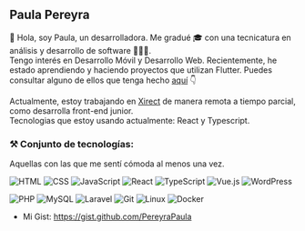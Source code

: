## Paula Pereyra

👋 Hola, soy Paula, un desarrolladora. Me gradué 🎓 con una tecnicatura en análisis y desarrollo de software 👨🏻‍💻.   
Tengo interés en Desarrollo Móvil y Desarrollo Web.
Recientemente, he estado aprendiendo y haciendo proyectos que utilizan Flutter.
Puedes consultar alguno de ellos que tenga hecho [aquí](https://github.com/PereyraPaula?tab=repositories) 👇  

Actualmente, estoy trabajando en [Xirect](https://www.xirect.com/es/) de manera remota a tiempo parcial, como desarrolla front-end junior.  
Tecnologias que estoy usando actualmente: React y Typescript.

### ⚒ Conjunto de tecnologías:
Aquellas con las que me sentí cómoda al menos una vez.
<p>
  <img src="https://img.shields.io/badge/-HTML-E34F26?logo=html5&amp;logoColor=white" alt="HTML">
  <img src="https://img.shields.io/badge/-CSS-1572B6?logo=css3&amp;logoColor=white" alt="CSS">
  <img src="https://img.shields.io/badge/-JavaScript-F7DF1E?logo=javascript&amp;logoColor=black" alt="JavaScript">
  <img src="https://img.shields.io/badge/-React-61DAFB?logo=react&amp;logoColor=white" alt="React">
  <img src="https://img.shields.io/badge/-TypeScript-3178C6?logo=typescript&logoColor=white" alt="TypeScript">
  <img src="https://img.shields.io/badge/-Vue.js-4FC08D?logo=vue.js&amp;logoColor=white" alt="Vue.js">
  <img src="https://img.shields.io/badge/-WordPress-21759B?logo=wordpress&logoColor=white" alt="WordPress">
</p>
<p>
  <img src="https://img.shields.io/badge/-PHP-777BB4?logo=php&logoColor=white" alt="PHP">
  <img src="https://img.shields.io/badge/-MySQL-4479A1?logo=mysql&logoColor=white" alt="MySQL">
  <img src="https://img.shields.io/badge/-Laravel-FF2D20?logo=laravel&logoColor=white" alt="Laravel">
  <img src="https://img.shields.io/badge/-Git-F05032?logo=git&logoColor=white" alt="Git">
  <img src="https://img.shields.io/badge/-Linux-FCC624?logo=linux&logoColor=black" alt="Linux">
  <img src="https://img.shields.io/badge/-Docker-2496ED?logo=docker&logoColor=white" alt="Docker">
</p>

- Mi Gist: https://gist.github.com/PereyraPaula

